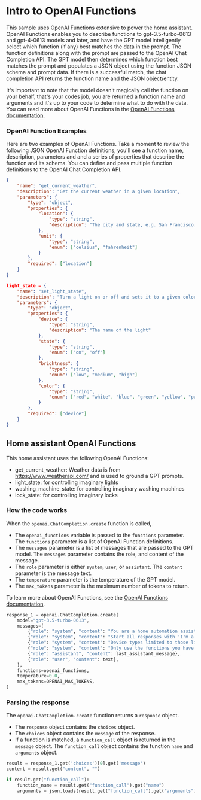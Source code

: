 # Intro to OpenAI Functions

This sample uses OpenAI Functions extensive to power the home assistant. OpenAI Functions enables you to describe functions to gpt-3.5-turbo-0613 and gpt-4-0613 models and later, and have the GPT model intelligently select which function (if any) best matches the data in the prompt. The function definitions along with the prompt are passed to the OpenAI Chat Completion API. The GPT model then determines which function best matches the prompt and populates a JSON object using the function JSON schema and prompt data. If there is a successful match, the chat completion API returns the function name and the JSON object/entity.

It's important to note that the model doesn't magically call the function on your behalf, that's your codes job, you are returned a function name and arguments and it's up to your code to determine what to do with the data. You can read more about OpenAI Functions in the [OpenAI Functions documentation](https://platform.openai.com/docs/guides/gpt/function-calling).

### OpenAI Function Examples

Here are two examples of OpenAI Functions. Take a moment to review the following JSON OpenAI Function definitions, you'll see a function name, description, parameters and and a series of properties that describe the function and its schema. You can define and pass multiple function definitions to the OpenAI Chat Completion API.

```json
{
    "name": "get_current_weather",
    "description": "Get the current weather in a given location",
    "parameters": {
        "type": "object",
        "properties": {
            "location": {
                "type": "string",
                "description": "The city and state, e.g. San Francisco, CA"
            },
            "unit": {
                "type": "string",
                "enum": ["celsius", "fahrenheit"]
            }
        },
        "required": ["location"]
    }
}
```

```json
light_state = {
    "name": "set_light_state",
    "description": "Turn a light on or off and sets it to a given color and brightness",
    "parameters": {
        "type": "object",
        "properties": {
            "device": {
                "type": "string",
                "description": "The name of the light"
            },
            "state": {
                "type": "string",
                "enum": ["on", "off"]
            },
            "brightness": {
                "type": "string",
                "enum": ["low", "medium", "high"]
            },
            "color": {
                "type": "string",
                "enum": ["red", "white", "blue", "green", "yellow", "purple", "orange", "pink", "cyan", "magenta", "lime", "indigo", "teal", "olive", "brown", "black", "grey", "silver", "gold", "bronze", "platinum", "rainbow"]
            }
        },
        "required": ["device"]
    }
}
```

## Home assistant OpenAI Functions

This home assistant uses the following OpenAI Functions:

- get_current_weather: Weather data is from https://www.weatherapi.com/ and is used to ground a GPT prompts.
- light_state: for controlling imaginary lights
- washing_machine_state: for controlling imaginary washing machines
- lock_state: for controlling imaginary locks

### How the code works

<!-- The code defines the role prompts, a list of OpenAI Functions, the temperature, and maximum number of tokens. The `openai_functions`variable contains a list of all the OpenAI Function definitions.  -->

When the `openai.ChatCompletion.create` function is called, 

- The `openai_functions` variable is passed to the `functions` parameter. The `functions` parameter is a list of OpenAI Function definitions. 
- The `messages` parameter is a list of messages that are passed to the GPT model. The `messages` parameter contains the role, and content of the message. 
- The `role` parameter is either `system`, `user`, or `assistant`. The `content` parameter is the message text. 
- The `temperature` parameter is the temperature of the GPT model. 
- The `max_tokens` parameter is the maximum number of tokens to return.


To learn more about OpenAI Functions, see the [OpenAI Functions documentation](https://platform.openai.com/docs/guides/gpt/function-calling).

```python
response_1 = openai.ChatCompletion.create(
    model="gpt-3.5-turbo-0613",
    messages=[
        {"role": "system", "content": "You are a home automation assistant and you can only help with home automation."},
        {"role": "system", "content": "Start all responses with 'I'm a home automation assistant'."},
        {"role": "system", "content": "Device types limited to those listed in functions. Ask for the device name unsure. Device names have no spaces."},
        {"role": "system", "content": "Only use the functions you have been provided with."},
        {"role": "assistant", "content": last_assistant_message},
        {"role": "user", "content": text},
    ],
    functions=openai_functions,
    temperature=0.0,
    max_tokens=OPENAI_MAX_TOKENS,
)
```

### Parsing the response

The `openai.ChatCompletion.create` function returns a `response` object. 
- The `response` object contains the `choices` object. 
- The `choices` object contains the `message` of the response. 
- If a function is matched, a `function_call` object is returned in the `message` object. The `function_call` object contains the function `name` and `arguments` object.

```python
result = response_1.get('choices')[0].get('message')
content = result.get("content", "")

if result.get("function_call"):
    function_name = result.get("function_call").get("name")
    arguments = json.loads(result.get("function_call").get("arguments"))
```